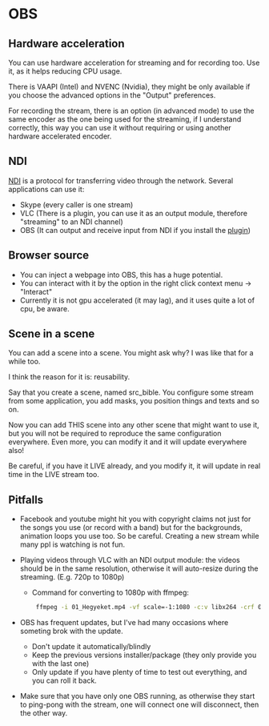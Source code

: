 
# OBS 
## Hardware acceleration
You can use hardware acceleration for streaming and for recording too.
Use it, as it helps reducing CPU usage.

There is VAAPI (Intel) and NVENC (Nvidia),
they might be only available if you choose the advanced options in the "Output" preferences.

For recording the stream, there is an option (in advanced mode) to use the same encoder
as the one being used for the streaming, if I understand correctly, this way
you can use it without requiring or using another hardware accelerated encoder.

## NDI
[NDI](https://www.ndi.tv/) is a protocol for transferring video through the network.
Several applications can use it:
 * Skype (every caller is one stream)
 * VLC (There is a plugin, you can use it as an output module, therefore "streaming" to an NDI channel)
 * OBS (It can output and receive input from NDI if you install the [plugin](https://github.com/Palakis/obs-ndi))
 
## Browser source
 * You can inject a webpage into OBS, this has a huge potential.
 * You can interact with it by the option in the right click context menu -> "Interact"
 * Currently it is not gpu accelerated (it may lag), and it uses quite a lot of cpu, be aware.

## Scene in a scene
You can add a scene into a scene. You might ask why? I was like that for a while too.

I think the reason for it is: reusability.

Say that you create a scene, named src_bible. You configure some stream from some application,
you add masks, you position things and texts and so on.

Now you can add THIS scene into any other scene that might want to use it,
but you will not be required to reproduce the same configuration everywhere.
Even more, you can modify it and it will update everywhere also!

Be careful, if you have it LIVE already, and you modify it, it will update in real time in the LIVE stream too.

## Pitfalls

 * Facebook and youtube might hit you with copyright claims not just for the songs you use (or record with a band)
 but for the backgrounds, animation loops you use too. So be careful. Creating a new stream while many ppl is watching is not fun.
 
 * Playing videos through VLC with an NDI output module: the videos should be in the same resolution, otherwise it will auto-resize during the streaming. (E.g. 720p to 1080p)
    * Command for converting to 1080p with ffmpeg: 
       ```bash
        ffmpeg -i 01_Hegyeket.mp4 -vf scale=-1:1080 -c:v libx264 -crf 0 -preset veryslow -c:a copy 01_Hegyeket_1080p.mp4
       ```
 
 * OBS has frequent updates, but I've had many occasions where someting brok with the update.
    * Don't update it automatically/blindly
    * Keep the previous versions installer/package (they only provide you with the last one)
    * Only update if you have plenty of time to test out everything, and you can roll it back.
 
 * Make sure that you have only one OBS running, as otherwise they start to ping-pong with the stream, one will connect one will disconnect, then the other way.